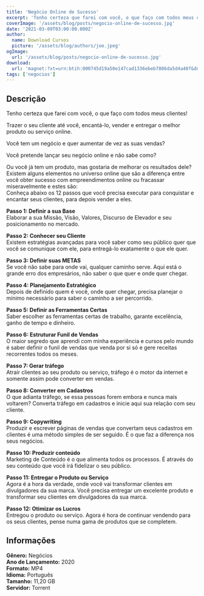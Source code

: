 ```yaml
---
title: 'Negócio Online de Sucesso'
excerpt: 'Tenho certeza que farei com você, o que faço com todos meus clientes!  Trazer o seu cliente até você, encantá-lo, vender e entregar o melhor produto ou serviço online.  Você tem um negócio e quer aumentar de vez as suas vendas?  Você pretende lançar seu negócio online e não sabe co'
coverImage: '/assets/blog/posts/negocio-online-de-sucesso.jpg'
date: '2021-03-09T03:00:00.000Z'
author:
  name: Download Cursos
  picture: '/assets/blog/authors/joe.jpeg'
ogImage:
  url: '/assets/blog/posts/negocio-online-de-sucesso.jpg'
download:
  url: 'magnet:?xt=urn:btih:000745d19a50e147cad1336ebeb7886da5d4a40f&dn=Neg%c3%b3cio%20Online%20de%20Sucesso%20-%20Bruno%20Pinheiro&tr=udp%3a%2f%2ftracker.openbittorrent.com%3a1337%2fannounce&tr=udp%3a%2f%2ftracker.opentrackr.org%3a1337%2fannounce'
tags: ['negocios']
---
```

<h2>Descrição</h2>
<p>Tenho certeza que farei com você, o que faço com todos meus clientes!</p><p>Trazer o seu cliente até você, encantá-lo, vender e entregar o melhor produto ou serviço online.</p><p>Você tem um negócio e quer aumentar de vez as suas vendas?</p><p>Você pretende lançar seu negócio online e não sabe como?</p><p>Ou você já tem um produto, mas gostaria de melhorar os resultados dele?<br/> Existem alguns elementos no universo online que são a diferença entre você obter sucesso com empreendimentos online ou fracassar miseravelmente e estes são:<br/> Conheça abaixo os 12 passos que você precisa executar para conquistar e encantar seus clientes, para depois vender a eles.</p><p><strong>Passo 1: Definir a sua Base</strong><br/> Elaborar a sua Missão, Visão, Valores, Discurso de Elevador e seu posicionamento no mercado.</p><p><strong>Passo 2: Conhecer seu Cliente</strong><br/> Existem estratégias avançadas para você saber como seu público quer que você se comunique com ele, para entregá-lo exatamente o que ele quer.</p><p><strong>Passo 3: Definir suas METAS</strong><br/> Se você não sabe para onde vai, qualquer caminho serve. Aqui está o grande erro dos empresários, não saber o que quer e onde quer chegar.</p><p><strong>Passo 4: Planejamento Estratégico</strong><br/> Depois de definido quem é você, onde quer chegar, precisa planejar o mínimo necessário para saber o caminho a ser percorrido.</p><p><strong>Passo 5: Definir as Ferramentas Certas</strong><br/> Saber escolher as ferramentas certas de trabalho, garante excelência, ganho de tempo e dinheiro.</p><p><strong>Passo 6: Estruturar Funil de Vendas</strong><br/> O maior segredo que aprendi com minha experiência e cursos pelo mundo é saber definir o funil de vendas que venda por si só e gere receitas recorrentes todos os meses.</p><p><strong>Passo 7: Gerar tráfego</strong><br/> Atrair clientes ao seu produto ou serviço, tráfego é o motor da internet e somente assim pode converter em vendas.</p><p><strong>Passo 8: Converter em Cadastros</strong><br/> O que adianta tráfego, se essa pessoas forem embora e nunca mais voltarem? Converta tráfego em cadastros e inicie aqui sua relação com seu cliente.</p><p><strong>Passo 9: Copywriting</strong><br/> Produzir e escrever páginas de vendas que convertam seus cadastros em clientes é uma método simples de ser seguido. É o que faz a diferença nos seus negócios.</p><p><strong>Passo 10: Produzir conteúdo</strong><br/> Marketing de Conteúdo é o que alimenta todos os processos. É através do seu conteúdo que você irá fidelizar o seu público.</p><p><strong>Passo 11: Entregar o Produto ou Serviço</strong><br/> Agora é a hora da verdade, onde você vai transformar clientes em divulgadores da sua marca. Você precisa entregar um excelente produto e transformar seu clientes em divulgadores da sua marca.</p><p><strong>Passo 12: Otimizar os Lucros</strong><br/> Entregou o produto ou serviço. Agora é hora de continuar vendendo para os seus clientes, pense numa gama de produtos que se completem.</p><h2>Informações</h2><p><strong>Gênero:</strong> Negócios<br/> <strong>Ano de Lançamento:</strong> 2020<br/> <strong>Formato:</strong> MP4<br/> <strong>Idioma:</strong> Português<br/> <strong>Tamanho:</strong> 11,20 GB<br/> <strong>Servidor:</strong> Torrent</p>